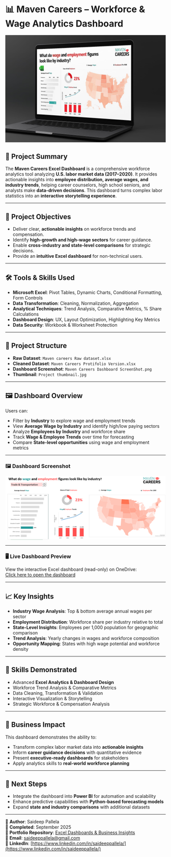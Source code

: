 # 📊 Maven Careers – Workforce & Wage Analytics Dashboard

![Project Thumbnail](./Project%20thumbnail.jpg)

## 📂 Project Summary
The **Maven Careers Excel Dashboard** is a comprehensive workforce analytics tool analyzing **U.S. labor market data (2017–2020)**. It provides actionable insights into **employee distribution, average wages, and industry trends**, helping career counselors, high school seniors, and analysts make **data-driven decisions**. This dashboard turns complex labor statistics into an **interactive storytelling experience**.  

---

## 🎯 Project Objectives
- Deliver clear, **actionable insights** on workforce trends and compensation.  
- Identify **high-growth and high-wage sectors** for career guidance.  
- Enable **cross-industry and state-level comparisons** for strategic decisions.  
- Provide an **intuitive Excel dashboard** for non-technical users.  

---

## 🛠️ Tools & Skills Used
- **Microsoft Excel**: Pivot Tables, Dynamic Charts, Conditional Formatting, Form Controls  
- **Data Transformation**: Cleaning, Normalization, Aggregation  
- **Analytical Techniques**: Trend Analysis, Comparative Metrics, % Share Calculations  
- **Dashboard Design**: UX, Layout Optimization, Highlighting Key Metrics  
- **Data Security**: Workbook & Worksheet Protection  

---

## 📂 Project Structure
- **Raw Dataset**: `Maven careers Raw dataset.xlsx`  
- **Cleaned Dataset**: `Maven Careers Protifolio Version.xlsx`  
- **Dashboard Screenshot**: `Maven Careers Dashboard ScreenShot.png`  
- **Thumbnail**: `Project thumbnail.jpg`  

---

## 🖼️ Dashboard Overview
Users can:  
- Filter by **Industry** to explore wage and employment trends  
- View **Average Wage by Industry** and identify high/low paying sectors  
- Analyze **Employees by Industry** and workforce share  
- Track **Wage & Employee Trends** over time for forecasting  
- Compare **State-level opportunities** using wage and employment metrics  

---

### 🖼️ Dashboard Screenshot
![Maven Careers Dashboard](./Maven%20Careers%20Dashboard%20ScreenShot.png)

---

### 🖥️ Live Dashboard Preview
View the interactive Excel dashboard (read-only) on OneDrive:  
[Click here to open the dashboard](https://1drv.ms/x/c/2bb7e29997cf6540/EUBlz5eZ4rcggCu_AgAAAAAB_YeHjQY9FpcycCuViGu-zA?e=umzIYK)

---


## 📈 Key Insights
- **Industry Wage Analysis**: Top & bottom average annual wages per sector  
- **Employment Distribution**: Workforce share per industry relative to total  
- **State-Level Insights**: Employees per 1,000 population for geographic comparison  
- **Trend Analysis**: Yearly changes in wages and workforce composition  
- **Opportunity Mapping**: States with high wage potential and workforce density  

---

## 🧩 Skills Demonstrated
- Advanced **Excel Analytics & Dashboard Design**  
- Workforce Trend Analysis & Comparative Metrics  
- Data Cleaning, Transformation & Validation  
- Interactive Visualization & Storytelling  
- Strategic Workforce & Compensation Analysis  

---

## 🚀 Business Impact
This dashboard demonstrates the ability to:  
- Transform complex labor market data into **actionable insights**  
- Inform **career guidance decisions** with quantitative evidence  
- Present **executive-ready dashboards** for stakeholders  
- Apply analytics skills to **real-world workforce planning**  

---

## 🔗 Next Steps
- Integrate the dashboard into **Power BI** for automation and scalability  
- Enhance predictive capabilities with **Python-based forecasting models**  
- Expand **state and industry comparisons** with additional datasets  

---

👤 **Author**: Saideep Pallela  
📅 **Completed**: September 2025  
🔗 **Portfolio Repository**: [Excel Dashboards & Business Insights](https://github.com/saideeppallela/Explore-My-Microsoft-Excel-Projects)  
📧 **Email**: saideeppallela@gmail.com  
💼 **LinkedIn**: [https://www.linkedin.com/in/saideeppallela/](https://www.linkedin.com/in/saideeppallela/)
